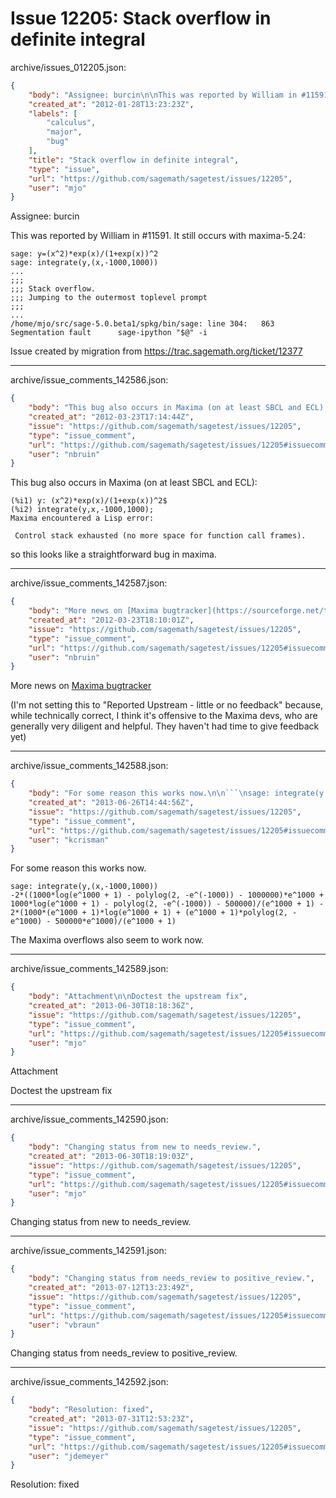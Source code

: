# Issue 12205: Stack overflow in definite integral

archive/issues_012205.json:
```json
{
    "body": "Assignee: burcin\n\nThis was reported by William in #11591. It still occurs with maxima-5.24:\n\n\n```\nsage: y=(x^2)*exp(x)/(1+exp(x))^2\nsage: integrate(y,(x,-1000,1000))\n...\n;;;\n;;; Stack overflow.\n;;; Jumping to the outermost toplevel prompt\n;;;\n...\n/home/mjo/src/sage-5.0.beta1/spkg/bin/sage: line 304:   863 Segmentation fault      sage-ipython \"$@\" -i\n```\n\n\nIssue created by migration from https://trac.sagemath.org/ticket/12377\n\n",
    "created_at": "2012-01-28T13:23:23Z",
    "labels": [
        "calculus",
        "major",
        "bug"
    ],
    "title": "Stack overflow in definite integral",
    "type": "issue",
    "url": "https://github.com/sagemath/sagetest/issues/12205",
    "user": "mjo"
}
```
Assignee: burcin

This was reported by William in #11591. It still occurs with maxima-5.24:


```
sage: y=(x^2)*exp(x)/(1+exp(x))^2
sage: integrate(y,(x,-1000,1000))
...
;;;
;;; Stack overflow.
;;; Jumping to the outermost toplevel prompt
;;;
...
/home/mjo/src/sage-5.0.beta1/spkg/bin/sage: line 304:   863 Segmentation fault      sage-ipython "$@" -i
```


Issue created by migration from https://trac.sagemath.org/ticket/12377





---

archive/issue_comments_142586.json:
```json
{
    "body": "This bug also occurs in Maxima (on at least SBCL and ECL):\n\n```\n(%i1) y: (x^2)*exp(x)/(1+exp(x))^2$\n(%i2) integrate(y,x,-1000,1000);\nMaxima encountered a Lisp error:\n\n Control stack exhausted (no more space for function call frames).\n```\n\nso this looks like a straightforward bug in maxima.",
    "created_at": "2012-03-23T17:14:44Z",
    "issue": "https://github.com/sagemath/sagetest/issues/12205",
    "type": "issue_comment",
    "url": "https://github.com/sagemath/sagetest/issues/12205#issuecomment-142586",
    "user": "nbruin"
}
```

This bug also occurs in Maxima (on at least SBCL and ECL):

```
(%i1) y: (x^2)*exp(x)/(1+exp(x))^2$
(%i2) integrate(y,x,-1000,1000);
Maxima encountered a Lisp error:

 Control stack exhausted (no more space for function call frames).
```

so this looks like a straightforward bug in maxima.



---

archive/issue_comments_142587.json:
```json
{
    "body": "More news on [Maxima bugtracker](https://sourceforge.net/tracker/?func=detail&aid=3510618&group_id=4933&atid=104933)\n\n(I'm not setting this to \"Reported Upstream - little or no feedback\" because, while technically correct, I think it's offensive to the Maxima devs, who are generally very diligent and helpful. They haven't had time to give feedback yet)",
    "created_at": "2012-03-23T18:10:01Z",
    "issue": "https://github.com/sagemath/sagetest/issues/12205",
    "type": "issue_comment",
    "url": "https://github.com/sagemath/sagetest/issues/12205#issuecomment-142587",
    "user": "nbruin"
}
```

More news on [Maxima bugtracker](https://sourceforge.net/tracker/?func=detail&aid=3510618&group_id=4933&atid=104933)

(I'm not setting this to "Reported Upstream - little or no feedback" because, while technically correct, I think it's offensive to the Maxima devs, who are generally very diligent and helpful. They haven't had time to give feedback yet)



---

archive/issue_comments_142588.json:
```json
{
    "body": "For some reason this works now.\n\n```\nsage: integrate(y,(x,-1000,1000))\n-2*((1000*log(e^1000 + 1) - polylog(2, -e^(-1000)) - 1000000)*e^1000 + 1000*log(e^1000 + 1) - polylog(2, -e^(-1000)) - 500000)/(e^1000 + 1) - 2*(1000*(e^1000 + 1)*log(e^1000 + 1) + (e^1000 + 1)*polylog(2, -e^1000) - 500000*e^1000)/(e^1000 + 1)\n```\n\nThe Maxima overflows also seem to work now.",
    "created_at": "2013-06-26T14:44:56Z",
    "issue": "https://github.com/sagemath/sagetest/issues/12205",
    "type": "issue_comment",
    "url": "https://github.com/sagemath/sagetest/issues/12205#issuecomment-142588",
    "user": "kcrisman"
}
```

For some reason this works now.

```
sage: integrate(y,(x,-1000,1000))
-2*((1000*log(e^1000 + 1) - polylog(2, -e^(-1000)) - 1000000)*e^1000 + 1000*log(e^1000 + 1) - polylog(2, -e^(-1000)) - 500000)/(e^1000 + 1) - 2*(1000*(e^1000 + 1)*log(e^1000 + 1) + (e^1000 + 1)*polylog(2, -e^1000) - 500000*e^1000)/(e^1000 + 1)
```

The Maxima overflows also seem to work now.



---

archive/issue_comments_142589.json:
```json
{
    "body": "Attachment\n\nDoctest the upstream fix",
    "created_at": "2013-06-30T18:18:36Z",
    "issue": "https://github.com/sagemath/sagetest/issues/12205",
    "type": "issue_comment",
    "url": "https://github.com/sagemath/sagetest/issues/12205#issuecomment-142589",
    "user": "mjo"
}
```

Attachment

Doctest the upstream fix



---

archive/issue_comments_142590.json:
```json
{
    "body": "Changing status from new to needs_review.",
    "created_at": "2013-06-30T18:19:03Z",
    "issue": "https://github.com/sagemath/sagetest/issues/12205",
    "type": "issue_comment",
    "url": "https://github.com/sagemath/sagetest/issues/12205#issuecomment-142590",
    "user": "mjo"
}
```

Changing status from new to needs_review.



---

archive/issue_comments_142591.json:
```json
{
    "body": "Changing status from needs_review to positive_review.",
    "created_at": "2013-07-12T13:23:49Z",
    "issue": "https://github.com/sagemath/sagetest/issues/12205",
    "type": "issue_comment",
    "url": "https://github.com/sagemath/sagetest/issues/12205#issuecomment-142591",
    "user": "vbraun"
}
```

Changing status from needs_review to positive_review.



---

archive/issue_comments_142592.json:
```json
{
    "body": "Resolution: fixed",
    "created_at": "2013-07-31T12:53:23Z",
    "issue": "https://github.com/sagemath/sagetest/issues/12205",
    "type": "issue_comment",
    "url": "https://github.com/sagemath/sagetest/issues/12205#issuecomment-142592",
    "user": "jdemeyer"
}
```

Resolution: fixed
